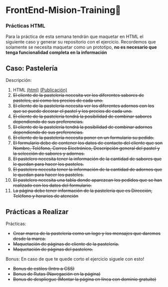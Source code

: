 # FrontEnd-Mision-Training🚀

### Prácticas HTML

Para la práctica de esta semana tendrán que maquetar en HTML el siguiente caso y generar su repositorio con el ejercicio.
Recordemos que solamente se necesita maquetar como un prototipo, **no es necesario que tenga funcionalidad completa en la información**

## **Caso: Pastelería**

Descripción:

1. HTML [(html)](https://github.com/doguedogue/FrontEnd-Mision-Training/tree/main/Pr%C3%A1ctica%202/index.html) [(Publicación)](https://doguedogue.w3spaces.com/)
2. ~~El cliente de la pastelería necesita ver los diferentes sabores de pasteles, así como los precios de cada uno.~~
3. ~~El cliente de la pastelería necesita ver los diferentes adornos con los que se puede decorar el pastel y los precios de cada uno.~~
4. ~~El cliente de la pastelería tendrá la posibilidad de combinar sabores dependiendo de sus preferencias.~~
5. ~~El cliente de la pastelería tendrá la posibilidad de combinar adornos dependiendo de sus preferencias.~~
6. ~~El cliente de la pastelería necesita poner en un formulario su pedido.~~
7. ~~El formulario debe de contener los datos de contacto del cliente que son Nombre, Teléfono, Correo Electrónico, Descripción general del pastel y la selección de sabores y adornos.~~
8. ~~El pastelero necesita tener la información de la cantidad de sabores que le quedan para hacer los pasteles.~~
9. ~~El pastelero necesita tener la información de la cantidad de adornos que le quedan para hacer los pasteles.~~
10. ~~El pastelero necesita una tabla donde aparezcan los pedidos que se han realizado con los datos del formulario.~~
11. ~~La página debe tener información de la pastelería que es Dirección, Teléfono y horarios de atención~~

## Prácticas a Realizar

Prácticas:

* ~~Crear marca de la pastelería como un logo y los mensajes que daremos desde la marca.~~
* ~~Maquetación de páginas de cliente de la pastelería.~~
* ~~Maquetación de páginas del pastelero.~~

Bonus: En caso de que te quede corto el ejercicio siguele con esto!

* ~~Bonus de estilos (Intro a CSS)~~
* ~~Bonus de Rutas (Navegación en la página)~~
* ~~Bonus de despliegue (Montar la página en línea con dominio gratuito)~~
